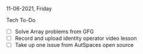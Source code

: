 11-06-2021, Friday

Tech To-Do
- [ ] Solve Array problems from GFG
- [ ] Record and upload identity operator video lesson
- [ ] Take up one issue from AutSpaces open source 
